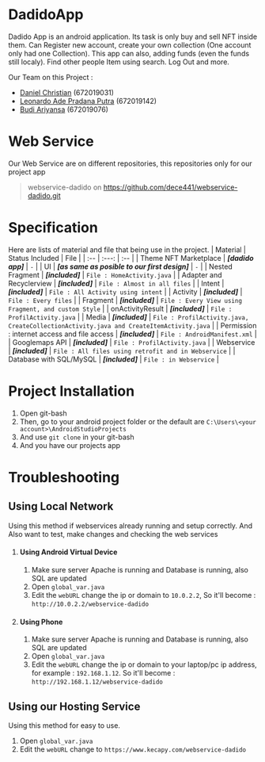 # DadidoApp
Dadido App is an android application. Its task is only buy and sell NFT inside them. Can Register new account, create your own collection (One account only had one Collection). This app can also, adding funds (even the funds still localy). Find other people Item using search. Log Out and more.

Our Team on this Project :
- [Daniel Christian](https://github.com/dece441) (672019031)
- [Leonardo Ade Pradana Putra](https://github.com/LeonardoAde) (672019142)
- [Budi Ariyansa](https://github.com/BUDIARIYANSA) (672019076)

# Web Service
Our Web Service are on different repositories, this repositories only for our project app
>webservice-dadido on https://github.com/dece441/webservice-dadido.git

# Specification
Here are lists of material and file that being use in the project.
| Material                                         | Status Included        | File |
| :--                                            |     :---:              |     :-- |
| Theme NFT Marketplace                            | ***[dadido app]***     |   `-`  |
| UI                                               | ***[as same as posible to our first design]***       |   `-`    |
| Nested Fragment                                  | ***[included]***       | `File : HomeActivity.java`      |
| Adapter and Recyclerview                         | ***[included]***       | `File : Almost in all files`      |
| Intent                                           | ***[included]***       | `File : All Activity using intent`      |
| Activity                                         | ***[included]***       | `File : Every files`      |
| Fragment                                         | ***[included]***       | `File : Every View using Fragment, and custom Style`      |
| onActivityResult                                 | ***[included]***       | `File : ProfilActivity.java`      |
| Media                                            | ***[included]***       | `File : ProfilActivity.java, CreateCollectionActivity.java and CreateItemActivity.java`      |
| Permission : internet access and file access     | ***[included]***       | `File : AndroidManifest.xml`      |
| Googlemaps API                                   | ***[included]***       | `File : ProfilActivity.java`      |
| Webservice                                       | ***[included]***       | `File : All files using retrofit and in Webservice`      |
| Database with SQL/MySQL                          | ***[included]***       | `File : in Webservice`      |

# Project Installation
1. Open git-bash
2. Then, go to your android project folder or the default are `C:\Users\<your account>\AndroidStudioProjects`
3. And use `git clone` in your git-bash
4. And you have our projects app

# Troubleshooting
## Using Local Network
Using this method if webservices already running and setup correctly. And Also want to test, make changes and checking the web services
1. #### Using Android Virtual Device
   1. Make sure server Apache is running and Database is running, also SQL are updated
   2. Open `global_var.java`
   3. Edit the `webURL` change the ip or domain to `10.0.2.2`, So it'll become : `http://10.0.2.2/webservice-dadido`
1. #### Using Phone
   1. Make sure server Apache is running and Database is running, also SQL are updated
   2. Open `global_var.java`
   3. Edit the `webURL` change the ip or domain to your laptop/pc ip address, for example : `192.168.1.12`. So it'll become : `http://192.168.1.12/webservice-dadido`
## Using our Hosting Service
Using this method for easy to use.
1. Open `global_var.java`
2. Edit the `webURL` change to `https://www.kecapy.com/webservice-dadido`

